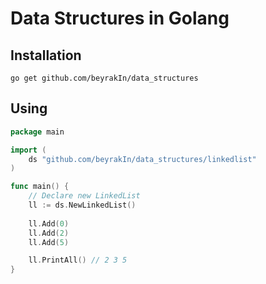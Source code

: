 # Data Structures in Golang

## Installation

`go get github.com/beyrakIn/data_structures`

## Using 
```go
package main

import (
	ds "github.com/beyrakIn/data_structures/linkedlist"
)

func main() {
	// Declare new LinkedList
	ll := ds.NewLinkedList()
	
	ll.Add(0)
	ll.Add(2)
	ll.Add(5)

	ll.PrintAll() // 2 3 5
}
    
```